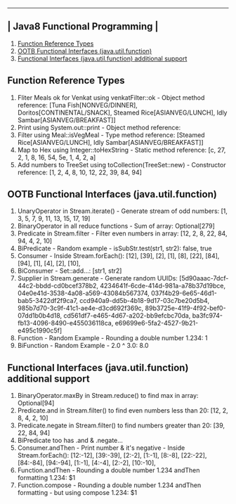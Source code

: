  ------------------------------ 
| Java8 Functional Programming |
 ------------------------------ 
1. [Function Reference Types](Exercise1FunctionReferenceTypes.java)
2. [OOTB Functional Interfaces (java.util.function)](Exercise2OOTBFunctionalInterfaces.java)
3. [Functional Interfaces (java.util.function) additional support](Exercise3JavaFunctionalInterfacesExtraSupport.java)

Function Reference Types
------------------------
1. Fliter Meals ok for Venkat using venkatFilter::ok - Object method reference: [Tuna Fish[NONVEG/DINNER], Doritos[CONTINENTAL/SNACK], Steamed Rice[ASIANVEG/LUNCH], Idly Sambar[ASIANVEG/BREAKFAST]]
2. Print using System.out::print - Object method reference: 
3. Filter using Meal::isVegMeal - Type method reference: [Steamed Rice[ASIANVEG/LUNCH], Idly Sambar[ASIANVEG/BREAKFAST]]
4. Map to Hex using Integer::toHexString - Static method reference: [c, 27, 2, 1, 8, 16, 54, 5e, 1, 4, 2, a]
5. Add numbers to TreeSet using toCollection(TreeSet::new) - Constructor reference: [1, 2, 4, 8, 10, 12, 22, 39, 84, 94]

OOTB Functional Interfaces (java.util.function)
-----------------------------------------------
1. UnaryOperator in Stream.iterate() - Generate stream of odd numbers: [1, 3, 5, 7, 9, 11, 13, 15, 17, 19]
2. BinaryOperator in all reduce functions - Sum of array: Optional[279]
3. Predicate in Stream.filter - Filter even numbers in array: [12, 2, 8, 22, 84, 94, 4, 2, 10]
4. BiPredicate - Random example - isSubStr.test(str1, str2): false, true
5. Consumer - Inside Stream.forEach(): [12], [39], [2], [1], [8], [22], [84], [94], [1], [4], [2], [10], 
6. BiConsumer - Set::add...: [str1, str2]
7. Supplier in Stream.generate - Generate random UUIDs: [5d90aaac-7dcf-44c2-bbdd-cd0bcef378b2, 4234641f-6cde-414d-981a-a78b37d19bce, 04e0e41d-3538-4a08-a569-43084b567374, 037f4b29-6e65-46d1-bab5-3422df2f9ca7, ccd940a9-dd5b-4b18-9d17-03c7be20d5b4, 985b7d70-3c9f-41c1-ae4e-d3cd692f369c, 89b3725e-41f9-4f92-bef0-07dd1b0b4d18, cd561df7-e465-4d67-a202-bb9efcbc70da, ba3fc974-fb13-4096-8490-e455036118ca, e69699e6-5fa2-4527-9b21-e495c1990c5f]
8. Function - Random Example - Rounding a double number 1.234: 1
9. BiFunction - Random Example - 2.0 ^ 3.0: 8.0

Functional Interfaces (java.util.function) additional support
-------------------------------------------------------------
1. BinaryOperator.maxBy in Stream.reduce() to find max in array: Optional[94]
2. Predicate.and in Stream.filter() to find even numbers less than 20: [12, 2, 8, 4, 2, 10]
3. Predicate.negate in Stream.filter() to find numbers greater than 20: [39, 22, 84, 94]
4. BiPredicate too has .and & .negate...
5. Consumer.andThen - Print number & it's negative - Inside Stream.forEach(): [12:-12], [39:-39], [2:-2], [1:-1], [8:-8], [22:-22], [84:-84], [94:-94], [1:-1], [4:-4], [2:-2], [10:-10], 
6. Function.andThen - Rounding a double number 1.234 andThen formatting 1.234: $1
7. Function.compose - Rounding a double number 1.234 andThen formatting - but using compose 1.234: $1

